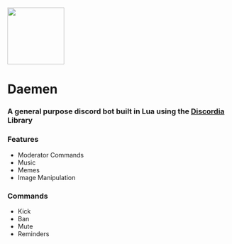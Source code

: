 # <img src="https://cdn.discordapp.com/attachments/752290224247406735/838532941952188446/daemen.png" width=128 />
# Daemen 

### A general purpose discord bot built in Lua using the [Discordia](https://github.com/SinisterRectus/Discordia) Library

### Features
* Moderator Commands
* Music
* Memes
* Image Manipulation

### Commands
* Kick
* Ban
* Mute
* Reminders
